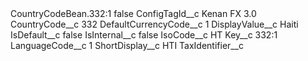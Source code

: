 <?xml version="1.0" encoding="UTF-8"?>
<CustomMetadata xmlns="http://soap.sforce.com/2006/04/metadata" xmlns:xsi="http://www.w3.org/2001/XMLSchema-instance" xmlns:xsd="http://www.w3.org/2001/XMLSchema">
    <label>CountryCodeBean.332:1</label>
    <protected>false</protected>
    <values>
        <field>ConfigTagId__c</field>
        <value xsi:type="xsd:string">Kenan FX 3.0</value>
    </values>
    <values>
        <field>CountryCode__c</field>
        <value xsi:type="xsd:string">332</value>
    </values>
    <values>
        <field>DefaultCurrencyCode__c</field>
        <value xsi:type="xsd:string">1</value>
    </values>
    <values>
        <field>DisplayValue__c</field>
        <value xsi:type="xsd:string">Haiti</value>
    </values>
    <values>
        <field>IsDefault__c</field>
        <value xsi:type="xsd:string">false</value>
    </values>
    <values>
        <field>IsInternal__c</field>
        <value xsi:type="xsd:string">false</value>
    </values>
    <values>
        <field>IsoCode__c</field>
        <value xsi:type="xsd:string">HT</value>
    </values>
    <values>
        <field>Key__c</field>
        <value xsi:type="xsd:string">332:1</value>
    </values>
    <values>
        <field>LanguageCode__c</field>
        <value xsi:type="xsd:string">1</value>
    </values>
    <values>
        <field>ShortDisplay__c</field>
        <value xsi:type="xsd:string">HTI</value>
    </values>
    <values>
        <field>TaxIdentifier__c</field>
        <value xsi:nil="true"/>
    </values>
</CustomMetadata>
